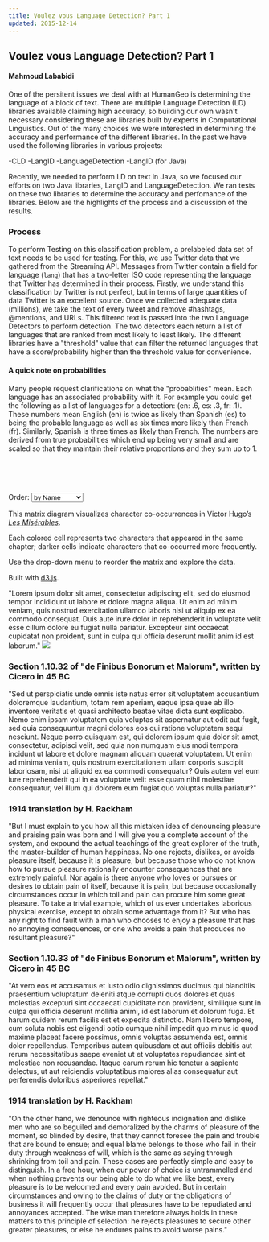 ```yaml
---
title: Voulez vous Language Detection? Part 1
updated: 2015-12-14
---
```


## Voulez vous Language Detection? Part 1
#### Mahmoud Lababidi

One of the persitent issues we deal with at HumanGeo is determining the language of a block of text. There are multiple Language Detection (LD) libraries available claiming high accuracy, so building our own wasn't necessary considering these are libraries built by experts in Computational Linguistics. Out of the many choices we were interested in determining the accuracy and performance of the different libraries. In the past we have used the following libraries in various projects:

-CLD
-LangID
-LanguageDetection
-LangID (for Java)

Recently, we needed to perform LD on text in Java, so we focused our efforts on two Java libraries, LangID and LanguageDetection. We ran tests on these two libraries to determine the accuracy and perfomance of the libraries. Below are the highlights of the process and a discussion of the results.

### Process
To perform Testing on this classification problem, a prelabeled data set of text needs to be used for testing. For this, we use Twitter data that we gathered from the Streaming API.
Messages from Twitter contain a field for language (`lang`) that has a two-letter ISO code representing the language that Twitter has determined in their process. Firstly, we understand this classification by Twitter is not perfect, but in terms of large quantities of data Twitter is an excellent source.
Once we collected adequate data (millions), we take the text of every tweet and remove #hashtags, @mentions, and URLs. 
This filtered text is passed into the two Language Detectors to perform detection. The two detectors each return a list of languages that are ranked from most likely to least likely. The different libraries have a "threshold" value that can filter the returned languages that have a score/probability higher than the threshold value for convenience. 

#### A quick note on probabilities
Many people request clarifications on what the "probablities" mean. Each language has an associated probability with it. For example you could get the following as a list of languages for a detection: (en: .6, es: .3, fr: .1).
These numbers mean English (en) is twice as likely than Spanish (es) to being the probable language as well as six times more likely than French (fr). Similarly, Spanish is three times as likely than French. The numbers are derived from true probabilities which end up being very small and are scaled so that they maintain their relative proportions and they sum up to 1.



<style>

/*@import url(../style.css?aea6f0a);*/

.background {
  fill: #eee;
}

line {
  stroke: #fff;
}

text.active {
  fill: red;
}

</style>
<script src="http://d3js.org/d3.v2.min.js" charset="utf-8"></script>



<aside style="margin-top:80px;">
<p>Order: <select id="order">
  <option value="name">by Name</option>
  <option value="count">by Frequency</option>
  <option value="group">by Cluster</option>
</select>

<p>This matrix diagram visualizes character co-occurrences in Victor Hugo’s <i><a href="http://en.wikipedia.org/wiki/Les_Misérables">Les Misérables</a></i>.

<p>Each colored cell represents two characters that appeared in the same chapter; darker cells indicate characters that co-occurred more frequently.

<p>Use the drop-down menu to reorder the matrix and explore the data.

<p>Built with <a href="http://d3js.org/">d3.js</a>.
</aside>

<script>

var margin = {top: 80, right: 0, bottom: 10, left: 80},
    width = 720,
    height = 720;

var x = d3.scale.ordinal().rangeBands([0, width]),
    z = d3.scale.linear().domain([0, 4]).clamp(true),
    c = d3.scale.category10().domain(d3.range(10));

var svg = d3.select("body").append("svg")
    .attr("width", width + margin.left + margin.right)
    .attr("height", height + margin.top + margin.bottom)
    .style("margin-left", -margin.left + "px")
  .append("g")
    .attr("transform", "translate(" + margin.left + "," + margin.top + ")");
var fileroot = "file:///Users/mahmoud/Downloads/the-plain-master/assets/download/";
d3.json(fileroot + "id_matrix.csv", function(miserables) {
  alert(miserables);
  var matrix = [],
      nodes = miserables.nodes,
      n = nodes.length;

  // Compute index per node.
  nodes.forEach(function(node, i) {
    node.index = i;
    node.count = 0;
    matrix[i] = d3.range(n).map(function(j) { return {x: j, y: i, z: 0}; });
  });

  // Convert links to matrix; count character occurrences.
  miserables.links.forEach(function(link) {
    matrix[link.source][link.target].z += link.value;
    matrix[link.target][link.source].z += link.value;
    matrix[link.source][link.source].z += link.value;
    matrix[link.target][link.target].z += link.value;
    nodes[link.source].count += link.value;
    nodes[link.target].count += link.value;
  });

  // Precompute the orders.
  var orders = {
    name: d3.range(n).sort(function(a, b) { return d3.ascending(nodes[a].name, nodes[b].name); }),
    count: d3.range(n).sort(function(a, b) { return nodes[b].count - nodes[a].count; }),
    group: d3.range(n).sort(function(a, b) { return nodes[b].group - nodes[a].group; })
  };

  // The default sort order.
  x.domain(orders.name);

  svg.append("rect")
      .attr("class", "background")
      .attr("width", width)
      .attr("height", height);

  var row = svg.selectAll(".row")
      .data(matrix)
    .enter().append("g")
      .attr("class", "row")
      .attr("transform", function(d, i) { return "translate(0," + x(i) + ")"; })
      .each(row);

  row.append("line")
      .attr("x2", width);

  row.append("text")
      .attr("x", -6)
      .attr("y", x.rangeBand() / 2)
      .attr("dy", ".32em")
      .attr("text-anchor", "end")
      .text(function(d, i) { return nodes[i].name; });

  var column = svg.selectAll(".column")
      .data(matrix)
    .enter().append("g")
      .attr("class", "column")
      .attr("transform", function(d, i) { return "translate(" + x(i) + ")rotate(-90)"; });

  column.append("line")
      .attr("x1", -width);

  column.append("text")
      .attr("x", 6)
      .attr("y", x.rangeBand() / 2)
      .attr("dy", ".32em")
      .attr("text-anchor", "start")
      .text(function(d, i) { return nodes[i].name; });

  function row(row) {
    var cell = d3.select(this).selectAll(".cell")
        .data(row.filter(function(d) { return d.z; }))
      .enter().append("rect")
        .attr("class", "cell")
        .attr("x", function(d) { return x(d.x); })
        .attr("width", x.rangeBand())
        .attr("height", x.rangeBand())
        .style("fill-opacity", function(d) { return z(d.z); })
        .style("fill", function(d) { return nodes[d.x].group == nodes[d.y].group ? c(nodes[d.x].group) : null; })
        .on("mouseover", mouseover)
        .on("mouseout", mouseout);
  }

  function mouseover(p) {
    d3.selectAll(".row text").classed("active", function(d, i) { return i == p.y; });
    d3.selectAll(".column text").classed("active", function(d, i) { return i == p.x; });
  }

  function mouseout() {
    d3.selectAll("text").classed("active", false);
  }

  d3.select("#order").on("change", function() {
    clearTimeout(timeout);
    order(this.value);
  });

  function order(value) {
    x.domain(orders[value]);

    var t = svg.transition().duration(2500);

    t.selectAll(".row")
        .delay(function(d, i) { return x(i) * 4; })
        .attr("transform", function(d, i) { return "translate(0," + x(i) + ")"; })
      .selectAll(".cell")
        .delay(function(d) { return x(d.x) * 4; })
        .attr("x", function(d) { return x(d.x); });

    t.selectAll(".column")
        .delay(function(d, i) { return x(i) * 4; })
        .attr("transform", function(d, i) { return "translate(" + x(i) + ")rotate(-90)"; });
  }

  var timeout = setTimeout(function() {
    order("group");
    d3.select("#order").property("selectedIndex", 2).node().focus();
  }, 5000);
});

</script>







"Lorem ipsum dolor sit amet, consectetur adipiscing elit, sed do eiusmod tempor incididunt ut labore et dolore magna aliqua. Ut enim ad minim veniam, quis nostrud exercitation ullamco laboris nisi ut aliquip ex ea commodo consequat. Duis aute irure dolor in reprehenderit in voluptate velit esse cillum dolore eu fugiat nulla pariatur. Excepteur sint occaecat cupidatat non proident, sunt in culpa qui officia deserunt mollit anim id est laborum."
<img src="http://www.gravatar.com/avatar/2b38b1b0e7e08b69379bd61582adf0c8.png?s=80"/>
### Section 1.10.32 of "de Finibus Bonorum et Malorum", written by Cicero in 45 BC

"Sed ut perspiciatis unde omnis iste natus error sit voluptatem accusantium doloremque laudantium, totam rem aperiam, eaque ipsa quae ab illo inventore veritatis et quasi architecto beatae vitae dicta sunt explicabo. Nemo enim ipsam voluptatem quia voluptas sit aspernatur aut odit aut fugit, sed quia consequuntur magni dolores eos qui ratione voluptatem sequi nesciunt. Neque porro quisquam est, qui dolorem ipsum quia dolor sit amet, consectetur, adipisci velit, sed quia non numquam eius modi tempora incidunt ut labore et dolore magnam aliquam quaerat voluptatem. Ut enim ad minima veniam, quis nostrum exercitationem ullam corporis suscipit laboriosam, nisi ut aliquid ex ea commodi consequatur? Quis autem vel eum iure reprehenderit qui in ea voluptate velit esse quam nihil molestiae consequatur, vel illum qui dolorem eum fugiat quo voluptas nulla pariatur?"

### 1914 translation by H. Rackham

"But I must explain to you how all this mistaken idea of denouncing pleasure and praising pain was born and I will give you a complete account of the system, and expound the actual teachings of the great explorer of the truth, the master-builder of human happiness. No one rejects, dislikes, or avoids pleasure itself, because it is pleasure, but because those who do not know how to pursue pleasure rationally encounter consequences that are extremely painful. Nor again is there anyone who loves or pursues or desires to obtain pain of itself, because it is pain, but because occasionally circumstances occur in which toil and pain can procure him some great pleasure. To take a trivial example, which of us ever undertakes laborious physical exercise, except to obtain some advantage from it? But who has any right to find fault with a man who chooses to enjoy a pleasure that has no annoying consequences, or one who avoids a pain that produces no resultant pleasure?"

### Section 1.10.33 of "de Finibus Bonorum et Malorum", written by Cicero in 45 BC

"At vero eos et accusamus et iusto odio dignissimos ducimus qui blanditiis praesentium voluptatum deleniti atque corrupti quos dolores et quas molestias excepturi sint occaecati cupiditate non provident, similique sunt in culpa qui officia deserunt mollitia animi, id est laborum et dolorum fuga. Et harum quidem rerum facilis est et expedita distinctio. Nam libero tempore, cum soluta nobis est eligendi optio cumque nihil impedit quo minus id quod maxime placeat facere possimus, omnis voluptas assumenda est, omnis dolor repellendus. Temporibus autem quibusdam et aut officiis debitis aut rerum necessitatibus saepe eveniet ut et voluptates repudiandae sint et molestiae non recusandae. Itaque earum rerum hic tenetur a sapiente delectus, ut aut reiciendis voluptatibus maiores alias consequatur aut perferendis doloribus asperiores repellat."

### 1914 translation by H. Rackham

"On the other hand, we denounce with righteous indignation and dislike men who are so beguiled and demoralized by the charms of pleasure of the moment, so blinded by desire, that they cannot foresee the pain and trouble that are bound to ensue; and equal blame belongs to those who fail in their duty through weakness of will, which is the same as saying through shrinking from toil and pain. These cases are perfectly simple and easy to distinguish. In a free hour, when our power of choice is untrammelled and when nothing prevents our being able to do what we like best, every pleasure is to be welcomed and every pain avoided. But in certain circumstances and owing to the claims of duty or the obligations of business it will frequently occur that pleasures have to be repudiated and annoyances accepted. The wise man therefore always holds in these matters to this principle of selection: he rejects pleasures to secure other greater pleasures, or else he endures pains to avoid worse pains."
